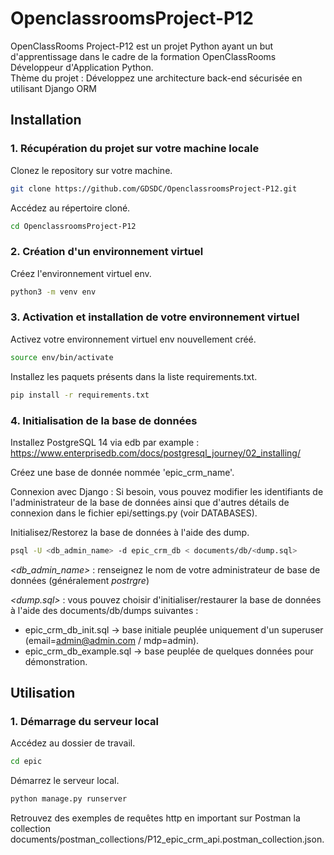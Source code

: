 # OpenclassroomsProject-P12
OpenClassRooms Project-P12 est un projet Python ayant un but d'apprentissage dans le cadre de la formation OpenClassRooms Développeur d'Application Python.  
Thème du projet : Développez une architecture back-end sécurisée en utilisant Django ORM


## Installation

### 1. Récupération du projet sur votre machine locale

Clonez le repository sur votre machine.

```bash
git clone https://github.com/GDSDC/OpenclassroomsProject-P12.git
```

Accédez au répertoire cloné.
```bash
cd OpenclassroomsProject-P12
```

### 2. Création d'un environnement virtuel 
Créez l'environnement virtuel env.
```bash
python3 -m venv env
```

### 3. Activation et installation de votre environnement virtuel 

Activez votre environnement virtuel env nouvellement créé.
```bash
source env/bin/activate
```

Installez les paquets présents dans la liste requirements.txt.
```bash
pip install -r requirements.txt
```

### 4. Initialisation de la base de données

Installez PostgreSQL 14 via edb par example : https://www.enterprisedb.com/docs/postgresql_journey/02_installing/

Créez une base de donnée nommée 'epic_crm_name'.

Connexion avec Django : Si besoin, vous pouvez modifier les identifiants de l'administrateur de la base de données ainsi que d'autres détails de connexion dans le fichier epi/settings.py (voir DATABASES).

Initialisez/Restorez la base de données à l'aide des dump.
```bash
psql -U <db_admin_name> -d epic_crm_db < documents/db/<dump.sql>
```
_<db_admin_name>_ : renseignez le nom de votre administrateur de base de données (généralement _postrgre_)

_<dump.sql>_ : vous pouvez choisir d'initialiser/restaurer la base de données à l'aide des documents/db/dumps suivantes :
* epic_crm_db_init.sql -> base initiale peuplée uniquement d'un superuser (email=admin@admin.com / mdp=admin).
* epic_crm_db_example.sql -> base peuplée de quelques données pour démonstration.

## Utilisation

### 1. Démarrage du serveur local

Accédez au dossier de travail.
```bash
cd epic
```

Démarrez le serveur local.
```bash
python manage.py runserver
```

Retrouvez des exemples de requêtes http en important sur Postman la collection documents/postman_collections/P12_epic_crm_api.postman_collection.json.

